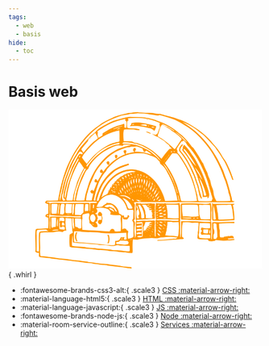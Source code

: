 ```yaml
---
tags:
  - web
  - basis
hide:
  - toc
---
```


# Basis web

<div class="whirl-box" markdown>

![efx-whirl](../../assets/images/whirl-web.svg){ .whirl }

</div>

<div class="grid cards" markdown>

- :fontawesome-brands-css3-alt:{ .scale3 } [CSS :material-arrow-right:](css)
- :material-language-html5:{ .scale3 } [HTML :material-arrow-right:](html)
- :material-language-javascript:{ .scale3 } [JS :material-arrow-right:](js-basics)
- :fontawesome-brands-node-js:{ .scale3 } [Node :material-arrow-right:](Node)
- :material-room-service-outline:{ .scale3 } [Services :material-arrow-right:](services)

</div>